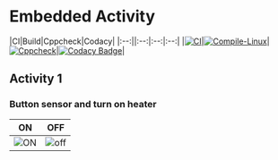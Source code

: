 # Embedded Activity
|CI|Build|Cppcheck|Codacy|
|:--:||:--:|:--:|:--:|
|[![CI](https://github.com/256274/Embd_Activity/actions/workflows/blank.yml/badge.svg)](https://github.com/256274/Embd_Activity/actions/workflows/blank.yml)|[![Compile-Linux](https://github.com/256274/Embd_Activity/actions/workflows/compile.yml/badge.svg)](https://github.com/256274/Embd_Activity/actions/workflows/compile.yml)|[![Cppcheck](https://github.com/256274/Embd_Activity/actions/workflows/CodeQuaity.yml/badge.svg)](https://github.com/256274/Embd_Activity/actions/workflows/CodeQuaity.yml)|[![Codacy Badge](https://app.codacy.com/project/badge/Grade/ef01aa45dcb74916ac64ba3a4a941877)](https://www.codacy.com/gh/256274/Embd_Activity/dashboard?utm_source=github.com&amp;utm_medium=referral&amp;utm_content=256274/Embd_Activity&amp;utm_campaign=Badge_Grade)|

## Activity 1

### Button sensor and turn on heater

|ON|OFF|
|:--:|:--:|
|![ON](https://user-images.githubusercontent.com/80679363/115857345-34301180-a44b-11eb-924f-6136e02e1a64.PNG)|![off](https://user-images.githubusercontent.com/80679363/115857337-32664e00-a44b-11eb-8a65-8be8fda87d38.PNG)|



